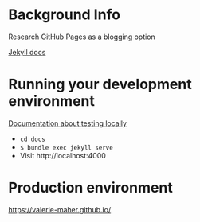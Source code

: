 # Background Info

Research GitHub Pages as a blogging option

[Jekyll docs](https://jekyllrb.com/docs/)

# Running your development environment

[Documentation about testing locally](https://docs.github.com/en/pages/setting-up-a-github-pages-site-with-jekyll/testing-your-github-pages-site-locally-with-jekyll)

* `cd docs`
* `$ bundle exec jekyll serve`
* Visit http://localhost:4000

# Production environment

https://valerie-maher.github.io/


